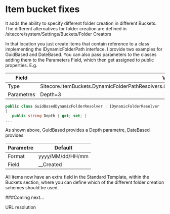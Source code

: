 Item bucket fixes
=================

It adds the ability to specify different folder creation in different Buckets. The different alternatives for folder creation are defined in /sitecore/system/Settings/Buckets/Folder Creators

In that location you just create items that contain reference to a class implementing the IDynamicFolderPath interface.
I provide two examples for GuidBased and DateBased. You can also pass parameters to the classes adding them to the Parameters Field, which then get assigned to public properties. E.g.

|Field  | Value |
|-------|-------|
|Type   |Sitecore.ItemBuckets.DynamicFolderPathResolvers.GuidBasedDynamicFolderResolver,Sitecore.ItemBuckets|
|Parametres|Depth=3|
 
```c#
public class GuidBasedDynamicFolderResolver : IDynamicFolderResolver
{
   public string Depth { get; set; }
...
```

As shown above, GuidBased provides a Depth parametre, DateBased provides

|Parametre| Default|
|---------|----------|
|Format   |yyyy/MM/dd/HH/mm|
|Field    | __Created |



All items now have an extra field in the Standard Template, within the Buckets section, where you can define which of the different folder creation schemes should be used.


###Coming next...

URL resolution